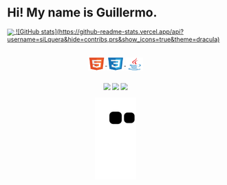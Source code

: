 <h1> Hi! My name is Guillermo. </h1>

<div>
  <a href="https://github.com/siLquera">
  <img height="180em"   align="center" src="https://github-readme-stats.vercel.app/api?username=siLquera&show_icons=true&theme=react&include_all_commits=true&count_private=true"/>
![GitHub stats](https://github-readme-stats.vercel.app/api?username=siLquera&hide=contribs,prs&show_icons=true&theme=dracula)

</div>
 <br>
<div  align="center"> 
  <div style="display: inline_block"><br>
  <img align="center" alt="HTML" height="30" width="40" src="https://raw.githubusercontent.com/devicons/devicon/master/icons/html5/html5-original.svg">
  <img align="center" alt="CSS" height="30" width="40" src="https://raw.githubusercontent.com/devicons/devicon/master/icons/css3/css3-original.svg">
  <img align="center" alt="java" height="30" width="40" src="https://raw.githubusercontent.com/devicons/devicon/master/icons/java/java-original.svg">
  </div>
 
  ## 
  
<div>
  
  <a href = "mailto:guillermorodrigues276@gmail.com"><img src="https://img.shields.io/badge/-Gmail-%23333?style=for-the-badge&logo=gmail&logoColor=white" target="_blank"></a>
  <a href="https://www.instagram.com/guillermor0drigues/" target="_blank"><img src="https://img.shields.io/badge/-Instagram-%23E4405F?style=for-the-badge&logo=instagram&logoColor=white" target="_blank"></a>
  <a href="https://twitter.com/siuquii" target="_blank"><img src="https://img.shields.io/badge/Twitter-1DA1F2?style=for-the-badge&logo=twitter&logoColor=white"
  target="_blank"></a>
  </div>
  
  
  <div>
 
  ![Snake animation](https://github.com/siLquera/siLquera/blob/output/github-contribution-grid-snake.svg)
 
</div>
